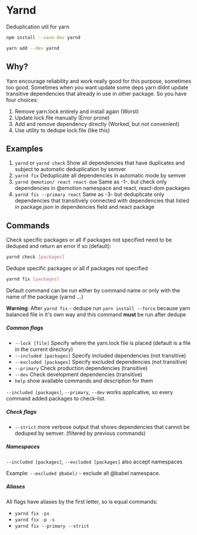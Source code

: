 # Yarnd

Deduplication util for yarn

```sh
npm install --save-dev yarnd
```
```sh
yarn add --dev yarnd
```


## Why?

Yarn encourage reliability and work really good for this purpose, sometimes too good.
Sometimes when you want update some deps yarn didnt update transitive dependencies that already in use in other package.
So you have four choices:
1. Remove yarn.lock entirely and install again (Worst)
2. Update lock.file manually (Error prone)
3. Add and remove dependency directly (Worked, but not convenient)
4. Use utility to dedupe lock.file (like this)

## Examples 

1. ```yarnd``` or ```yarnd check``` Show all dependencies that have duplicates and subject to automatic deduplication by semver
2. ```yarnd fix``` Deduplicate all dependencies in automatic mode by semver
3. ```yarnd @emotion/ react react-dom``` Same as -1-. but check only dependencies in @emotion namespace and react, react-dom packages
4. ```yarnd fix --primary react``` Same as -3- but deduplicate only dependencies that transitively connected with dependencies that listed in package.json in dependencies field and react package

## Commands

Check specific packages or all if packages not specified need to be deduped and return an error if so (default):
```sh
yarnd check [packages]
``` 
Dedupe specific packages or all if packages not specified
```sh
yarnd fix [packages] 
``` 
Default command can be run either by command name or only with the name of the package (yarnd ...)

**Warning**: After ```yarnd fix``` - dedupe run ```yarn install --force``` because yarn balanced file in it's own way and this command **must** be run after dedupe

##### Common flags

- ```--lock [file]``` Specify where the yarn.lock file is placed (default is a file in the current directory)
- ```--included [packages]``` Specify included dependencies (not transitive)
- ```--excluded [packages]``` Specify excluded dependencies (not transitive)
- ```--primary``` Check production dependencies (transitive)
- ```--dev``` Check development dependencies (transitive)
- ```help``` show available commands and description for them

```--included [packages]```, ```--primary```, ```--dev``` works applicative, so every command added packages to check-list.
##### Check flags

- ```--strict``` more verbose output that shows dependencies that cannot be deduped by semver. (filtered by previous commands)

##### Namespaces

```--included [packages]```, ```--excluded [packages]``` also accept namespaces

Example: ```--excluded @babel/``` - exclude all @babel namespace.

##### Aliases

All flags have aliases by the first letter, so is equal commands: 
- ```yarnd fix -ps```
- ```yarnd fix -p -s```
- ```yarnd fix --primary --strict```
